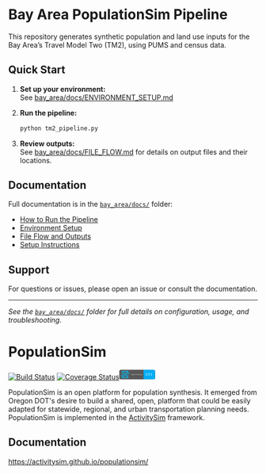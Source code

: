 # Bay Area PopulationSim Pipeline

This repository generates synthetic population and land use inputs for the Bay Area’s Travel Model Two (TM2), using PUMS and census data.

## Quick Start

1. **Set up your environment:**  
   See [bay_area/docs/ENVIRONMENT_SETUP.md](bay_area/docs/ENVIRONMENT_SETUP.md)

2. **Run the pipeline:**  
   ```sh
   python tm2_pipeline.py
   ```

3. **Review outputs:**  
   See [bay_area/docs/FILE_FLOW.md](bay_area/docs/FILE_FLOW.md) for details on output files and their locations.

## Documentation

Full documentation is in the [`bay_area/docs/`](bay_area/docs/) folder:

- [How to Run the Pipeline](bay_area/docs/HOW_TO_RUN.md)
- [Environment Setup](bay_area/docs/ENVIRONMENT_SETUP.md)
- [File Flow and Outputs](bay_area/docs/FILE_FLOW.md)
- [Setup Instructions](bay_area/docs/SETUP_INSTRUCTIONS.md)

## Support

For questions or issues, please open an issue or consult the documentation.

---

*See the [`bay_area/docs/`](bay_area/docs/) folder for full details on configuration, usage, and troubleshooting.*



PopulationSim
=============

[![Build Status](https://travis-ci.org/activitysim/populationsim.svg?branch=master)](https://travis-ci.org/ActivitySim/populationsim) [![Coverage Status](https://coveralls.io/repos/ActivitySim/populationsim/badge.png?branch=master)](https://coveralls.io/r/ActivitySim/populationsim?branch=master)<a href="https://medium.com/zephyrfoundation/populationsim-the-synthetic-commons-670e17383048"><img src="https://github.com/ZephyrTransport/zephyr-website/blob/gh-pages/img/badging/project_pages/populationsim/PopulationSim.png" width="72.6" height="19.8"></a>


PopulationSim is an open platform for population synthesis.  It emerged
from Oregon DOT's desire to build a shared, open, platform that could be
easily adapted for statewide, regional, and urban transportation planning
needs.  PopulationSim is implemented in the
[ActivitySim](https://github.com/activitysim/activitysim) framework.

## Documentation

https://activitysim.github.io/populationsim/
